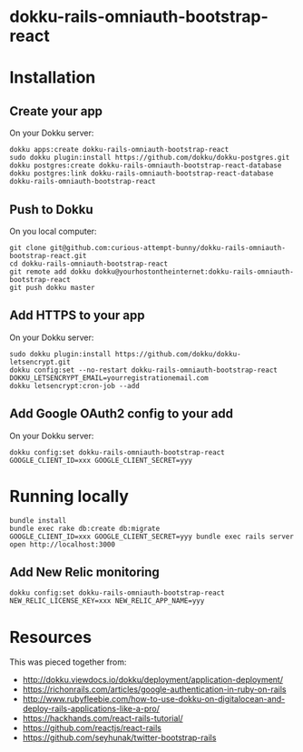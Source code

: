 # dokku-rails-omniauth-bootstrap-react

# Installation

## Create your app

On your Dokku server:

    dokku apps:create dokku-rails-omniauth-bootstrap-react
    sudo dokku plugin:install https://github.com/dokku/dokku-postgres.git
    dokku postgres:create dokku-rails-omniauth-bootstrap-react-database
    dokku postgres:link dokku-rails-omniauth-bootstrap-react-database dokku-rails-omniauth-bootstrap-react

## Push to Dokku

On you local computer:

    git clone git@github.com:curious-attempt-bunny/dokku-rails-omniauth-bootstrap-react.git
    cd dokku-rails-omniauth-bootstrap-react
    git remote add dokku dokku@yourhostontheinternet:dokku-rails-omniauth-bootstrap-react
    git push dokku master

## Add HTTPS to your app

On your Dokku server:

    sudo dokku plugin:install https://github.com/dokku/dokku-letsencrypt.git
    dokku config:set --no-restart dokku-rails-omniauth-bootstrap-react DOKKU_LETSENCRYPT_EMAIL=yourregistrationemail.com
    dokku letsencrypt:cron-job --add    

## Add Google OAuth2 config to your add

On your Dokku server:
    
    dokku config:set dokku-rails-omniauth-bootstrap-react GOOGLE_CLIENT_ID=xxx GOOGLE_CLIENT_SECRET=yyy    

# Running locally

    bundle install
    bundle exec rake db:create db:migrate
    GOOGLE_CLIENT_ID=xxx GOOGLE_CLIENT_SECRET=yyy bundle exec rails server
    open http://localhost:3000

## Add New Relic monitoring

    dokku config:set dokku-rails-omniauth-bootstrap-react NEW_RELIC_LICENSE_KEY=xxx NEW_RELIC_APP_NAME=yyy

# Resources

This was pieced together from:

* http://dokku.viewdocs.io/dokku/deployment/application-deployment/
* https://richonrails.com/articles/google-authentication-in-ruby-on-rails
* http://www.rubyfleebie.com/how-to-use-dokku-on-digitalocean-and-deploy-rails-applications-like-a-pro/
* https://hackhands.com/react-rails-tutorial/
* https://github.com/reactjs/react-rails
* https://github.com/seyhunak/twitter-bootstrap-rails
